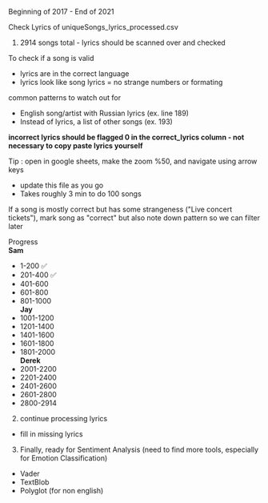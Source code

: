 Beginning of 2017 - End of 2021

Check Lyrics of uniqueSongs_lyrics_processed.csv

1. 2914 songs total - lyrics should be scanned over and checked

To check if a song is valid
  - lyrics are in the correct language
  - lyrics look like song lyrics = no strange numbers or formating

common patterns to watch out for 
  - English song/artist with Russian lyrics (ex. line 189)
  - Instead of lyrics, a list of other songs (ex. 193)


**incorrect lyrics should be flagged 0 in the correct_lyrics column - not necessary to copy paste lyrics yourself**

Tip : open in google sheets, make the zoom %50, and navigate using arrow keys
  - update this file as you go
  - Takes roughly 3 min to do 100 songs

If a song is mostly correct but has some strangeness ("Live concert tickets"), mark song as "correct" but also note down pattern so we can filter later

Progress  
**Sam**
- 1-200 ✅
- 201-400 ✅
- 401-600
- 601-800
- 801-1000  
**Jay**
- 1001-1200
- 1201-1400
- 1401-1600
- 1601-1800
- 1801-2000  
**Derek**
- 2001-2200
- 2201-2400
- 2401-2600
- 2601-2800
- 2800-2914


2. continue processing lyrics
  - fill in missing lyrics

3. Finally, ready for Sentiment Analysis (need to find more tools, especially for Emotion Classification)
  - Vader
  - TextBlob
  - Polyglot (for non english)
  
